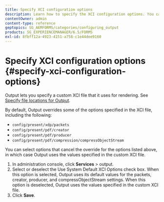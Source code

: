 ```yaml
---
title: Specify XCI configuration options
description: Learn how to specify the XCI configuration options. You can specify a custom XCI file values for Adaptive Form, so that it can be used while form rendering.
contentOwner: admin
content-type: reference
geptopics: SG_AEMFORMS/categories/configuring_output
products: SG_EXPERIENCEMANAGER/6.5/FORMS
exl-id: 8fbff12a-4923-4151-a758-c1e44dee9160
---
```

# Specify XCI configuration options {#specify-xci-configuration-options}

Output lets you specify a custom XCI file that it uses for rendering. See [Specify file locations for Output](/help/forms/using/admin-help/specify-file-locations-output.md#specify-file-locations-for-output). 

By default, Output overrides some of the options specified in the XCI file, including the following:

* `config/present/xdp/packets`
* `config/present/pdf/creator`
* `config/present/pdf/producer`
* `config/present/pdf/compression/compressObjectStream`

You can select options that cancel the override for the options listed above, in which case Output uses the values specified in the custom XCI file.

1. In administration console, click **Services** > output.
1. Select or deselect the Use System Default XCI Options check box. When this option is selected, Output uses its default values for the packets, creator, producer, and compressObjectStream settings. When this option is deselected, Output uses the values specified in the custom XCI file.
1. Click **Save**.
